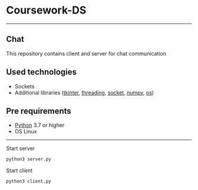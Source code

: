 # Coursework-DS
____________________________________________________
## Chat
This repository contains client and server for chat communication

## Used technologies

- Sockets
- Additional libraries ([tkinter](https://tkdocs.com/tutorial/install.html#installlinux), [threading](https://docs.python.org/3.7/library/threading.html), [socket](https://pypi.org/project/sockets/), [numpy](https://pypi.org/project/numpy/), [os](https://pypi.org/project/os-sys/))

## Pre requirements
- [Python](https://www.python.org/downloads/release/python-370/) 3.7 or higher
- OS Linux

___________
Start server
```bash
python3 server.py
```

Start client
```bash
python3 client.py
```







